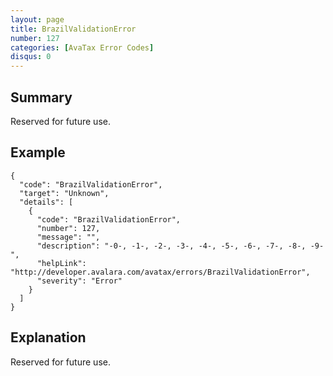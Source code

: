 ```yaml
---
layout: page
title: BrazilValidationError
number: 127
categories: [AvaTax Error Codes]
disqus: 0
---
```


## Summary

Reserved for future use.

## Example

    {
      "code": "BrazilValidationError",
      "target": "Unknown",
      "details": [
        {
          "code": "BrazilValidationError",
          "number": 127,
          "message": "",
          "description": "-0-, -1-, -2-, -3-, -4-, -5-, -6-, -7-, -8-, -9-",
          "helpLink": "http://developer.avalara.com/avatax/errors/BrazilValidationError",
          "severity": "Error"
        }
      ]
    }

## Explanation

Reserved for future use.
